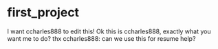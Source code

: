 # first_project
I want ccharles888 to edit this!
Ok this is ccharles888, exactly what you want me to do? thx
ccharles888: can we use this for resume help?